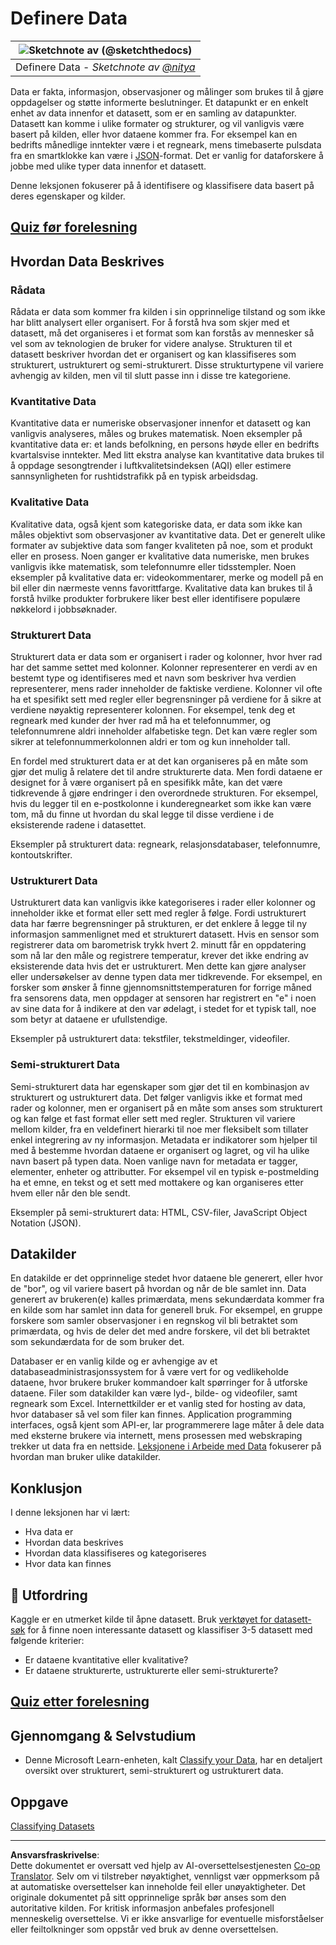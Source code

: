 <!--
CO_OP_TRANSLATOR_METADATA:
{
  "original_hash": "12339119c0165da569a93ddba05f9339",
  "translation_date": "2025-09-05T22:29:39+00:00",
  "source_file": "1-Introduction/03-defining-data/README.md",
  "language_code": "no"
}
-->
# Definere Data

|![ Sketchnote av [(@sketchthedocs)](https://sketchthedocs.dev) ](../../sketchnotes/03-DefiningData.png)|
|:---:|
|Definere Data - _Sketchnote av [@nitya](https://twitter.com/nitya)_ |

Data er fakta, informasjon, observasjoner og målinger som brukes til å gjøre oppdagelser og støtte informerte beslutninger. Et datapunkt er en enkelt enhet av data innenfor et datasett, som er en samling av datapunkter. Datasett kan komme i ulike formater og strukturer, og vil vanligvis være basert på kilden, eller hvor dataene kommer fra. For eksempel kan en bedrifts månedlige inntekter være i et regneark, mens timebaserte pulsdata fra en smartklokke kan være i [JSON](https://stackoverflow.com/a/383699)-format. Det er vanlig for dataforskere å jobbe med ulike typer data innenfor et datasett.

Denne leksjonen fokuserer på å identifisere og klassifisere data basert på deres egenskaper og kilder.

## [Quiz før forelesning](https://ff-quizzes.netlify.app/en/ds/quiz/4)

## Hvordan Data Beskrives

### Rådata
Rådata er data som kommer fra kilden i sin opprinnelige tilstand og som ikke har blitt analysert eller organisert. For å forstå hva som skjer med et datasett, må det organiseres i et format som kan forstås av mennesker så vel som av teknologien de bruker for videre analyse. Strukturen til et datasett beskriver hvordan det er organisert og kan klassifiseres som strukturert, ustrukturert og semi-strukturert. Disse strukturtypene vil variere avhengig av kilden, men vil til slutt passe inn i disse tre kategoriene.

### Kvantitative Data
Kvantitative data er numeriske observasjoner innenfor et datasett og kan vanligvis analyseres, måles og brukes matematisk. Noen eksempler på kvantitative data er: et lands befolkning, en persons høyde eller en bedrifts kvartalsvise inntekter. Med litt ekstra analyse kan kvantitative data brukes til å oppdage sesongtrender i luftkvalitetsindeksen (AQI) eller estimere sannsynligheten for rushtidstrafikk på en typisk arbeidsdag.

### Kvalitative Data
Kvalitative data, også kjent som kategoriske data, er data som ikke kan måles objektivt som observasjoner av kvantitative data. Det er generelt ulike formater av subjektive data som fanger kvaliteten på noe, som et produkt eller en prosess. Noen ganger er kvalitative data numeriske, men brukes vanligvis ikke matematisk, som telefonnumre eller tidsstempler. Noen eksempler på kvalitative data er: videokommentarer, merke og modell på en bil eller din nærmeste venns favorittfarge. Kvalitative data kan brukes til å forstå hvilke produkter forbrukere liker best eller identifisere populære nøkkelord i jobbsøknader.

### Strukturert Data
Strukturert data er data som er organisert i rader og kolonner, hvor hver rad har det samme settet med kolonner. Kolonner representerer en verdi av en bestemt type og identifiseres med et navn som beskriver hva verdien representerer, mens rader inneholder de faktiske verdiene. Kolonner vil ofte ha et spesifikt sett med regler eller begrensninger på verdiene for å sikre at verdiene nøyaktig representerer kolonnen. For eksempel, tenk deg et regneark med kunder der hver rad må ha et telefonnummer, og telefonnumrene aldri inneholder alfabetiske tegn. Det kan være regler som sikrer at telefonnummerkolonnen aldri er tom og kun inneholder tall.

En fordel med strukturert data er at det kan organiseres på en måte som gjør det mulig å relatere det til andre strukturerte data. Men fordi dataene er designet for å være organisert på en spesifikk måte, kan det være tidkrevende å gjøre endringer i den overordnede strukturen. For eksempel, hvis du legger til en e-postkolonne i kunderegnearket som ikke kan være tom, må du finne ut hvordan du skal legge til disse verdiene i de eksisterende radene i datasettet.

Eksempler på strukturert data: regneark, relasjonsdatabaser, telefonnumre, kontoutskrifter.

### Ustrukturert Data
Ustrukturert data kan vanligvis ikke kategoriseres i rader eller kolonner og inneholder ikke et format eller sett med regler å følge. Fordi ustrukturert data har færre begrensninger på strukturen, er det enklere å legge til ny informasjon sammenlignet med et strukturert datasett. Hvis en sensor som registrerer data om barometrisk trykk hvert 2. minutt får en oppdatering som nå lar den måle og registrere temperatur, krever det ikke endring av eksisterende data hvis det er ustrukturert. Men dette kan gjøre analyser eller undersøkelser av denne typen data mer tidkrevende. For eksempel, en forsker som ønsker å finne gjennomsnittstemperaturen for forrige måned fra sensorens data, men oppdager at sensoren har registrert en "e" i noen av sine data for å indikere at den var ødelagt, i stedet for et typisk tall, noe som betyr at dataene er ufullstendige.

Eksempler på ustrukturert data: tekstfiler, tekstmeldinger, videofiler.

### Semi-strukturert Data
Semi-strukturert data har egenskaper som gjør det til en kombinasjon av strukturert og ustrukturert data. Det følger vanligvis ikke et format med rader og kolonner, men er organisert på en måte som anses som strukturert og kan følge et fast format eller sett med regler. Strukturen vil variere mellom kilder, fra en veldefinert hierarki til noe mer fleksibelt som tillater enkel integrering av ny informasjon. Metadata er indikatorer som hjelper til med å bestemme hvordan dataene er organisert og lagret, og vil ha ulike navn basert på typen data. Noen vanlige navn for metadata er tagger, elementer, enheter og attributter. For eksempel vil en typisk e-postmelding ha et emne, en tekst og et sett med mottakere og kan organiseres etter hvem eller når den ble sendt.

Eksempler på semi-strukturert data: HTML, CSV-filer, JavaScript Object Notation (JSON).

## Datakilder

En datakilde er det opprinnelige stedet hvor dataene ble generert, eller hvor de "bor", og vil variere basert på hvordan og når de ble samlet inn. Data generert av brukeren(e) kalles primærdata, mens sekundærdata kommer fra en kilde som har samlet inn data for generell bruk. For eksempel, en gruppe forskere som samler observasjoner i en regnskog vil bli betraktet som primærdata, og hvis de deler det med andre forskere, vil det bli betraktet som sekundærdata for de som bruker det.

Databaser er en vanlig kilde og er avhengige av et databaseadministrasjonssystem for å være vert for og vedlikeholde dataene, hvor brukere bruker kommandoer kalt spørringer for å utforske dataene. Filer som datakilder kan være lyd-, bilde- og videofiler, samt regneark som Excel. Internettkilder er et vanlig sted for hosting av data, hvor databaser så vel som filer kan finnes. Application programming interfaces, også kjent som API-er, lar programmerere lage måter å dele data med eksterne brukere via internett, mens prosessen med webskraping trekker ut data fra en nettside. [Leksjonene i Arbeide med Data](../../../../../../../../../2-Working-With-Data) fokuserer på hvordan man bruker ulike datakilder.

## Konklusjon

I denne leksjonen har vi lært:

- Hva data er
- Hvordan data beskrives
- Hvordan data klassifiseres og kategoriseres
- Hvor data kan finnes

## 🚀 Utfordring

Kaggle er en utmerket kilde til åpne datasett. Bruk [verktøyet for datasett-søk](https://www.kaggle.com/datasets) for å finne noen interessante datasett og klassifiser 3-5 datasett med følgende kriterier:

- Er dataene kvantitative eller kvalitative?
- Er dataene strukturerte, ustrukturerte eller semi-strukturerte?

## [Quiz etter forelesning](https://ff-quizzes.netlify.app/en/ds/quiz/5)

## Gjennomgang & Selvstudium

- Denne Microsoft Learn-enheten, kalt [Classify your Data](https://docs.microsoft.com/en-us/learn/modules/choose-storage-approach-in-azure/2-classify-data), har en detaljert oversikt over strukturert, semi-strukturert og ustrukturert data.

## Oppgave

[Classifying Datasets](assignment.md)

---

**Ansvarsfraskrivelse**:  
Dette dokumentet er oversatt ved hjelp av AI-oversettelsestjenesten [Co-op Translator](https://github.com/Azure/co-op-translator). Selv om vi tilstreber nøyaktighet, vennligst vær oppmerksom på at automatiske oversettelser kan inneholde feil eller unøyaktigheter. Det originale dokumentet på sitt opprinnelige språk bør anses som den autoritative kilden. For kritisk informasjon anbefales profesjonell menneskelig oversettelse. Vi er ikke ansvarlige for eventuelle misforståelser eller feiltolkninger som oppstår ved bruk av denne oversettelsen.